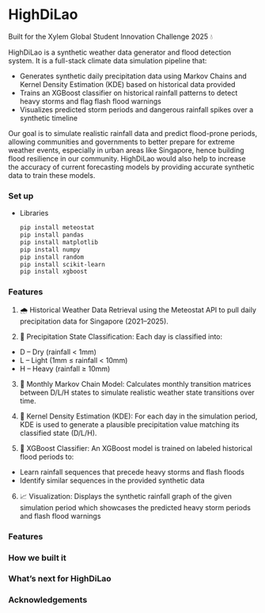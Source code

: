# HighDiLao
Built for the Xylem Global Student Innovation Challenge 2025 💧

HighDiLao is a synthetic weather data generator and flood detection system. It is a full-stack climate data simulation pipeline that:
* Generates synthetic daily precipitation data using Markov Chains and Kernel Density Estimation (KDE) based on historical data provided
* Trains an XGBoost classifier on historical rainfall patterns to detect heavy storms and flag flash flood warnings
* Visualizes predicted storm periods and dangerous rainfall spikes over a synthetic timeline

Our goal is to simulate realistic rainfall data and predict flood-prone periods, allowing communities and governments to better prepare for extreme weather events, especially in urban areas like Singapore, hence building flood resilience in our community. HighDiLao would also help to increase the accuracy of current forecasting models by providing accurate synthetic data to train these models.

### Set up
* Libraries
  ```sh
  pip install meteostat
  pip install pandas
  pip install matplotlib
  pip install numpy
  pip install random
  pip install scikit-learn
  pip install xgboost
  ```
### Features
1. 🌧️ Historical Weather Data Retrieval using the Meteostat API to pull daily precipitation data for Singapore (2021–2025).

2. 📝 Precipitation State Classification:
Each day is classified into:
* D – Dry (rainfall < 1mm)
* L – Light (1mm ≤ rainfall < 10mm)
* H – Heavy (rainfall ≥ 10mm)
  
3. 📅 Monthly Markov Chain Model:
Calculates monthly transition matrices between D/L/H states to simulate realistic weather state transitions over time.

4. 🔢 Kernel Density Estimation (KDE):
For each day in the simulation period, KDE is used to generate a plausible precipitation value matching its classified state (D/L/H).

5. 🤖 XGBoost Classifier:
An XGBoost model is trained on labeled historical flood periods to:
* Learn rainfall sequences that precede heavy storms and flash floods
* Identify similar sequences in the provided synthetic data

6. 📈 Visualization:
Displays the synthetic rainfall graph of the given simulation period which showcases the predicted heavy storm periods and flash flood warnings

### Features

### How we built it

### What’s next for HighDiLao

### Acknowledgements


